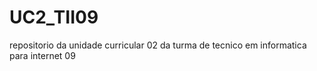 # UC2_TII09
repositorio da unidade curricular 02 da turma de tecnico em informatica para internet 09

